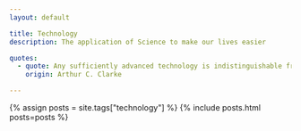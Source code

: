```yaml
---
layout: default

title: Technology
description: The application of Science to make our lives easier

quotes:
  - quote: Any sufficiently advanced technology is indistinguishable from magic.
    origin: Arthur C. Clarke

---
```


{% assign posts = site.tags["technology"] %}
{% include posts.html posts=posts %}
